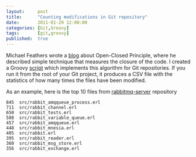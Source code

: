 ```yaml
---
layout:     post
title:      "Counting modifications in Git repository"
date:       2011-01-29 12:00:00
categories: [Git,Groovy]
tags:       [git,groovy]
published:  true
---
```


Michael Feathers wrote a [blog][1] about Open-Closed Principle, where he described simple technique that measures the closure of the code. I created a Groovy [script][2] which implements this algorithm for Git repositories. If you run it from the root of your Git project, it produces a CSV file with the statistics of how many times the files have been modified.

As an example, here is the top 10 files from [rabbitmq-server][3] repository

    845  src/rabbit_amqqueue_process.erl
    711  src/rabbit_channel.erl
    650  src/rabbit_tests.erl
    588  src/rabbit_variable_queue.erl
    457  src/rabbit_amqqueue.erl
    448  src/rabbit_mnesia.erl
    405  src/rabbit.erl
    395  src/rabbit_reader.erl
    360  src/rabbit_msg_store.erl
    356  src/rabbit_exchange.erl


[1]: http://michaelfeathers.typepad.com/michael_feathers_blog/2011/01/measuring-the-closure-of-code.html
[2]: https://github.com/ndpar/utilities/blob/master/git-files-modified.groovy
[3]: https://github.com/rabbitmq/rabbitmq-server
